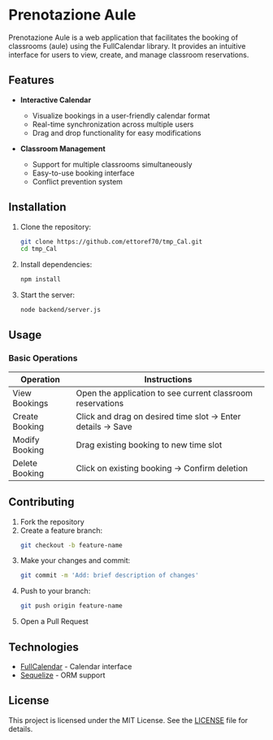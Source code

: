 # Prenotazione Aule

Prenotazione Aule is a web application that facilitates the booking of classrooms (aule) using the FullCalendar library. It provides an intuitive interface for users to view, create, and manage classroom reservations.

## Features

- **Interactive Calendar**
  - Visualize bookings in a user-friendly calendar format
  - Real-time synchronization across multiple users
  - Drag and drop functionality for easy modifications
  
- **Classroom Management**
  - Support for multiple classrooms simultaneously
  - Easy-to-use booking interface
  - Conflict prevention system

## Installation

1. Clone the repository:
   ```bash
   git clone https://github.com/ettoref70/tmp_Cal.git
   cd tmp_Cal
   ```

2. Install dependencies:
   ```bash
   npm install
   ```

3. Start the server:
   ```bash
   node backend/server.js
   ```

## Usage

### Basic Operations

| Operation | Instructions |
|-----------|-------------|
| View Bookings | Open the application to see current classroom reservations |
| Create Booking | Click and drag on desired time slot → Enter details → Save |
| Modify Booking | Drag existing booking to new time slot |
| Delete Booking | Click on existing booking → Confirm deletion |

## Contributing

1. Fork the repository
2. Create a feature branch:
   ```bash
   git checkout -b feature-name
   ```
3. Make your changes and commit:
   ```bash
   git commit -m 'Add: brief description of changes'
   ```
4. Push to your branch:
   ```bash
   git push origin feature-name
   ```
5. Open a Pull Request

## Technologies

- [FullCalendar](https://fullcalendar.io/) - Calendar interface
- [Sequelize](https://sequelize.org/) - ORM support

## License

This project is licensed under the MIT License. See the [LICENSE](LICENSE) file for details.
